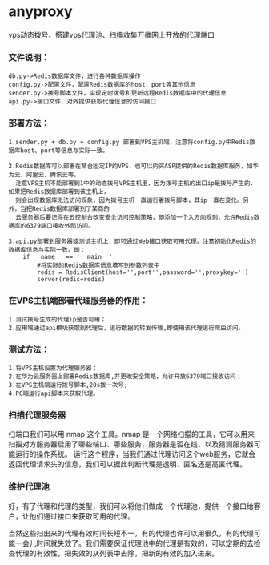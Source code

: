 # anyproxy
vps动态拨号、搭建vps代理池、扫描收集万维网上开放的代理端口

### 文件说明：
    db.py->Redis数据库文件，进行各种数据库操作
    config.py->配置文件，配置Redis数据库的host，port等其他信息
    sender.py->拨号脚本文件，实现定时拨号和更新远程Redis数据库中的代理信息
    api.py->接口文件，对外提供获取代理信息的访问接口
### 部署方法：
    1.sender.py + db.py + config.py 部署到VPS主机端，注意将config.py中Redis数据库host、port等信息与实际一致。

    2.Redis数据库可以部署在某台固定IP的VPS，也可以购买ASP提供的Redis数据库服务，如华为云、阿里云、腾讯云等。
      注意VPS主机不能部署到1中的动态拨号VPS主机里，因为拨号主机的出口ip是拨号产生的，如果把Redis数据库部署到该主机上，
      则会出现数据库无法访问现象，因为拨号主机一直运行着拨号脚本，其ip一直在变化。另外，当把Redis数据库部署到了某商的
      云服务器后要记得在云控制台改变安全访问控制策略，即添加一个入方向规则，允许Redis数据库的6379端口接收外部访问。

    3.api.py部署到服务器或测试主机上，即可通过Web接口获取可用代理。注意初始化Redis的数据库信息与实际一致。即：
        if __name__ == '__main__':
            #将实际的Redis数据库信息填写到参数列表中
            redis = RedisClient(host='',port'',password='',proxykey='')
            server(redis=redis)

### 在VPS主机端部署代理服务器的作用：
    1.测试拨号生成的代理ip是否可用；
    2.应用端通过api模块获取到代理后，进行数据的转发传输,即使用该代理进行爬虫访问。

### 测试方法：
    1.将VPS主机设置为代理服务器；
    2.在华为云服务器上部署Redis数据库,并更改安全策略，允许开放6379端口接收访问；
    3.在VPS主机端运行拨号脚本,20s拨一次号;
    4.PC端运行api脚本来获取代理。
    
### 扫描代理服务器
扫端口我们可以用 nmap 这个工具。nmap 是一个网络扫描的工具，它可以用来扫描对方服务器启用了哪些端口、哪些服务，服务器是否在线，以及猜测服务器可能运行的操作系统。
运行这个程序，当我们通过代理访问这个web服务，它就会返回代理请求头的信息，我们可以据此判断代理是透明、匿名还是高匿代理。

### 维护代理池

好，有了代理和代理的类型，我们可以将他们做成一个代理池，提供一个接口给客户，让他们通过接口来获取可用的代理。

当然这些扫出来的代理有效时间长短不一，有的代理也许可以用很久，有的代理可能一会儿时间就失效了。我们需要保证代理池中的代理是有效的，可以定期的去检查代理的有效性，把失效的从列表中去除，把新的有效的加入进来。
